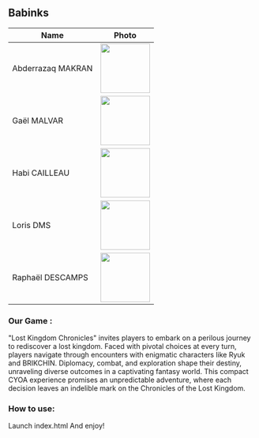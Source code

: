## Babinks
| Name            | Photo             | 
|-----------------|-------------------|
| Abderrazaq MAKRAN  | <img src="https://avatars.githubusercontent.com/u/145991267?v=4" width="100px"> | 
| Gaël MALVAR | <img src="https://avatars.githubusercontent.com/u/146000851?v=4" width="100px"> | 
|  Habi CAILLEAU | <img src="https://avatars.githubusercontent.com/u/145991425?v=4 " width="100px"> | 
| Loris DMS  | <img src="https://avatars.githubusercontent.com/u/146005121?v=4" width="100px"> | 
| Raphaël DESCAMPS| <img src="https://avatars.githubusercontent.com/u/145991387?v=4" width="100px"> | 

### Our Game : 
"Lost Kingdom Chronicles" invites players to embark on a perilous journey to rediscover a lost kingdom. Faced with pivotal choices at every turn, players navigate through encounters with enigmatic characters like Ryuk and BRIKCHIN. Diplomacy, combat, and exploration shape their destiny, unraveling diverse outcomes in a captivating fantasy world. This compact CYOA experience promises an unpredictable adventure, where each decision leaves an indelible mark on the Chronicles of the Lost Kingdom.

### How to use:

Launch index.html 
And enjoy!

